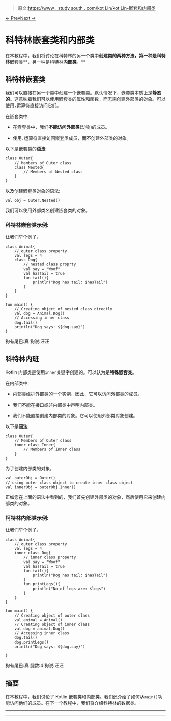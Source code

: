 > 原文:[https://www . study south . com/kot Lin/kot Lin-嵌套和内部类](https://www.studytonight.com/kotlin/kotlin-nested-and-inner-class)

[← Prev](/kotlin/kotlin-interface "Kotlin Interface")[Next →](/kotlin/kotlin-data-class "Kotlin Data Class")

# 科特林嵌套类和内部类

在本教程中，我们将讨论在科特林的另一个类中**创建类的两种方法，第一种是科特林**嵌套类**，另一种是科特林**内部类**。**

## 科特林嵌套类

我们可以直接在另一个类中创建一个嵌套类。默认情况下，嵌套类本质上是**静态的**。这意味着我们可以使用嵌套类的属性和函数，而无需创建外部类的对象。可以使用`.`运算符直接访问它们。

在嵌套类中:

*   在嵌套类中，我们**不能访问外部类**(动物)的成员。

*   使用`.`运算符直接访问嵌套类成员，而不创建外部类的对象。

以下是嵌套类的**语法**:

```
class Outer{
    // Members of Outer class
    class Nested{
        // Members of Nested class
    }
}
```

以及创建嵌套类对象的语法:

```
val obj = Outer.Nested()
```

我们可以使用外部类名创建嵌套类的对象。

### 科特林嵌套类示例:

让我们举个例子，

```
class Animal{
    // outer class property
    val legs = 4
    class Dog{
        // nested class proprty
        val say = "Woof"
        val hasTail = true
        fun tail(){
            println("Dog has tail: $hasTail")
        }
    }
}

fun main() {
    // Creating object of nested class directly
    val dog = Animal.Dog()
    // Accessing inner class
    dog.tail()
    println("Dog says: ${dog.say}")
}
```

狗有尾巴:真
狗说:汪汪

## 科特林内班

Kotlin 内部类是使用`inner`关键字创建的。可以认为是**特殊嵌套类**。

在内部类中:

*   内部类维护外部类的一个实例，因此，它可以访问外部类的成员。

*   我们不能在接口或非内部类中声明内部类。

*   我们不能直接创建内部类的对象。它可以使用外部类对象创建。

以下是**语法**:

```
class Outer{
    // Members of Outer class
    inner class Inner{
        // Members of Inner class
    }
}
```

为了创建内部类的对象，

```
val outerObj = Outer()
// using outer class object to create inner class object
val innerObj = outerObj.Inner()
```

正如您在上面的语法中看到的，我们首先创建外部类的对象，然后使用它来创建内部类的对象。

### 柯特林内部类示例:

让我们举个例子，

```
class Animal{
    // outer class property
    val legs = 4
    inner class Dog{
        // inner class property
        val say = "Woof"
        val hasTail = true
        fun tail(){
            println("Dog has tail: $hasTail")
        }
        fun printLegs(){
            println("No of legs are: $legs")
        }
    }
}

fun main() {
    // Creating object of outer class
    val animal = Animal()
    // Creating object of inner class
    val dog = animal.Dog()
    // Accessing inner class
    dog.tail()
    dog.printLegs()
    println("Dog says: ${dog.say}")

}
```

狗有尾巴:真
腿数:4
狗说:汪汪

## 摘要

在本教程中，我们讨论了 Kotlin 嵌套类和内部类。我们还介绍了如何从`main()`功能访问他们的成员。在下一个教程中，我们将介绍科特林的数据类。

* * *

* * *